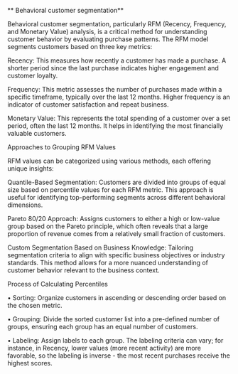** Behavioral customer segmentation**

 Behavioral customer segmentation, particularly RFM (Recency, Frequency, and Monetary Value) analysis, is a critical method for understanding customer behavior by evaluating purchase patterns. 
The RFM model segments customers based on three key metrics:

Recency: This measures how recently a customer has made a purchase. A shorter period since the last purchase indicates higher engagement and customer loyalty.

Frequency: This metric assesses the number of purchases made within a specific timeframe, typically over the last 12 months. Higher frequency is an indicator of customer satisfaction and repeat business.

Monetary Value: This represents the total spending of a customer over a set period, often the last 12 months. It helps in identifying the most financially valuable customers.

Approaches to Grouping RFM Values

RFM values can be categorized using various methods, each offering unique insights:

Quantile-Based Segmentation: Customers are divided into groups of equal size based on percentile values for each RFM metric. This approach is useful for identifying top-performing segments across different behavioral dimensions.

Pareto 80/20 Approach: Assigns customers to either a high or low-value group based on the Pareto principle, which often reveals that a large proportion of revenue comes from a relatively small fraction of customers.

Custom Segmentation Based on Business Knowledge: Tailoring segmentation criteria to align with specific business objectives or industry standards. This method allows for a more nuanced understanding of customer behavior relevant to the business context.

Process of Calculating Percentiles

•	Sorting: Organize customers in ascending or descending order based on the chosen metric.

•	Grouping: Divide the sorted customer list into a pre-defined number of groups, ensuring each group has an equal number of customers.

•	Labeling: Assign labels to each group. The labeling criteria can vary; for instance, in Recency, lower values (more recent activity) are more favorable, so the labeling is inverse - the most recent purchases receive the highest scores.

